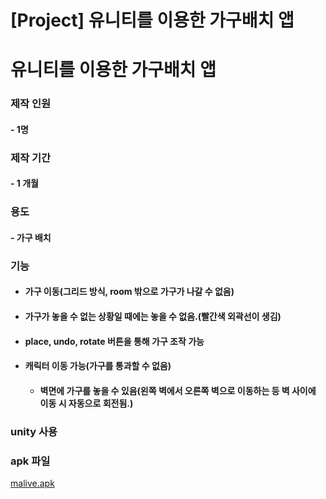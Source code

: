 # [Project] 유니티를 이용한 가구배치 앱


# 유니티를 이용한 가구배치 앱

### 제작 인원 

#### 	- 1명

### 제작 기간 

#### 	- 1 개월

### 용도 

#### 	- 가구 배치

### 기능

 - #### 가구 이동(그리드 방식, room 밖으로 가구가 나갈 수 없음)

 - #### 가구가 놓을 수 없는 상황일 때에는 놓을 수 없음.(빨간색 외곽선이 생김)

 - #### place, undo, rotate 버튼을 통해 가구 조작 가능

 - #### 캐릭터 이동 가능(가구를 통과할 수 없음)

	- #### 벽면에 가구를 놓을 수 있음(왼쪽 벽에서 오른쪽 벽으로 이동하는 등 벽 사이에 이동 시 자동으로 회전됨.)



### 	unity 사용



### apk 파일

[malive.apk](https://github.com/jyukki97/jyukki97.github.io/releases/download/malive0.1/malive.apk)


